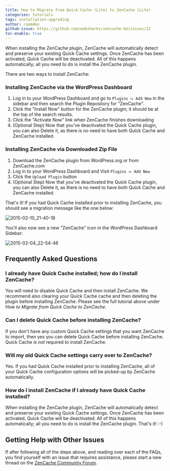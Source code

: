 ```yaml
---
title: How to Migrate from Quick Cache (Lite) to ZenCache (Lite)
categories: tutorials
tags: installation-upgrading
author: raamdev
github-issue: https://github.com/websharks/zencache-kb/issues/12
toc-enable: true
---
```


When installing the ZenCache plugin, ZenCache will automatically detect and preserve your existing Quick Cache settings. Once ZenCache has been activated, Quick Cache will be deactivated. All of this happens automatically; all you need to do is install the ZenCache plugin.

There are two ways to install ZenCache:

### Installing ZenCache via the WordPress Dashboard

1. Log in to your WordPress Dashboard and go to `Plugins ⥱ Add New` in the sidebar and then search the Plugin Repository for "ZenCache".
1. Click the "Install Now" button for the ZenCache plugin; it should be at the top of the search results.
1. Click the "Activate Now" link when ZenCache finishes downloading
1. (Optional Step) Now that you've deactivated the Quick Cache plugin, you can also Delete it, as there is no need to have both Quick Cache and ZenCache installed.

### Installing ZenCache via Downloaded Zip File

1. Download the ZenCache plugin from WordPress.org or from ZenCache.com
1. Log in to your WordPress Dashboard and Visit `Plugins ⥱ Add New`
1. Click the `Upload Plugin` button
1. (Optional Step) Now that you've deactivated the Quick Cache plugin, you can also Delete it, as there is no need to have both Quick Cache and ZenCache installed.

That's it! If you had Quick Cache installed prior to installing ZenCache, you should see a migration message like the one below:

![2015-02-10_21-40-18](https://cloud.githubusercontent.com/assets/53005/6141023/97ef3548-b16d-11e4-9151-cda7c37c6ca1.png)


You'll also now see a new "ZenCache" icon in the WordPress Dashboard Sidebar:

![2015-02-04_22-54-46](https://cloud.githubusercontent.com/assets/53005/6054828/dabc9610-acc0-11e4-8dd9-642c7e51a688.png)
 
## Frequently Asked Questions

### I already have Quick Cache installed; how do I install ZenCache?

You will need to disable Quick Cache and then install ZenCache. We recommend also clearing your Quick Cache cache and then deleting the plugin before installing ZenCache. Please see the full tutorial above under _How to Migrate from Quick Cache to ZenCache_.

### Can I delete Quick Cache before installing ZenCache?

If you don't have any custom Quick Cache settings that you want ZenCache to import, then yes you can delete Quick Cache before installing ZenCache. Quick Cache _is not_ required to install ZenCache.

### Will my old Quick Cache settings carry over to ZenCache?

Yes. If you had Quick Cache installed prior to installing ZenCache, all of your Quick Cache configuration options will be picked-up by ZenCache automatically.

### How do I install ZenCache if I already have Quick Cache installed?

When installing the ZenCache plugin, ZenCache will automatically detect and preserve your existing Quick Cache settings. Once ZenCache has been activated, Quick Cache will be deactivated. All of this happens automatically; all you need to do is install the ZenCache plugin. That's it! :-)

## Getting Help with Other Issues

If after following all of the steps above, and reading over each of the FAQs, you find yourself with an issue that requires assistance, please start a new thread on the [ZenCache Community Forum](http://wordpress.org/support/plugin/zencache).
